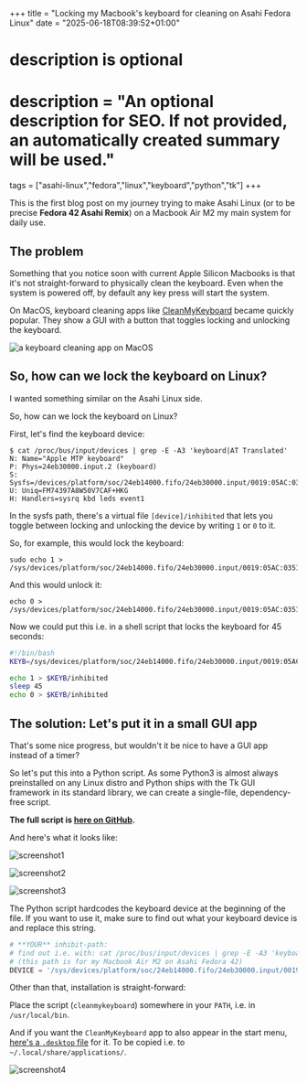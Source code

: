 +++
title = "Locking my Macbook's keyboard for cleaning on Asahi Fedora Linux"
date = "2025-06-18T08:39:52+01:00"

#
# description is optional
#
# description = "An optional description for SEO. If not provided, an automatically created summary will be used."

tags = ["asahi-linux","fedora","linux","keyboard","python","tk"]
+++

This is the first blog post on my journey trying to make Asahi Linux (or to be precise **Fedora 42 Asahi Remix**) on a Macbook Air M2 my main system for daily use.

## The problem

Something that you notice soon with current Apple Silicon Macbooks is that it's not straight-forward to physically clean the keyboard. Even when the system is powered off, by default any key press will start the system.

On MacOS, keyboard cleaning apps like [CleanMyKeyboard](https://apps.apple.com/us/app/cleanmykeyboard/id6468120888?mt=12) became quickly popular. They show a GUI with a button that toggles locking and unlocking the keyboard.

![a keyboard cleaning app on MacOS](/images/locking-my-macbooks-keyboard-for-cleaning-on-asahi-fedora-linux/Screenshot_20250618_093553.png)

## So, how can we lock the keyboard on Linux?

I wanted something similar on the Asahi Linux side.

So, how can we lock the keyboard on Linux?

First, let's find the keyboard device:

```text
$ cat /proc/bus/input/devices | grep -E -A3 'keyboard|AT Translated'
N: Name="Apple MTP keyboard"
P: Phys=24eb30000.input.2 (keyboard)
S: Sysfs=/devices/platform/soc/24eb14000.fifo/24eb30000.input/0019:05AC:0351.0003/input/input1
U: Uniq=FM74397A8W50V7CAF+HKG
H: Handlers=sysrq kbd leds event1
```

In the sysfs path, there's a virtual file `[device]/inhibited` that lets you toggle between locking and unlocking the device by writing `1` or `0` to it.

So, for example, this would lock the keyboard:

```
sudo echo 1 > /sys/devices/platform/soc/24eb14000.fifo/24eb30000.input/0019:05AC:0351.0003/input/input1/inhibited
```

And this would unlock it:

```
echo 0 > /sys/devices/platform/soc/24eb14000.fifo/24eb30000.input/0019:05AC:0351.0003/input/input1/inhibited
```

Now we could put this i.e. in a shell script that locks the keyboard for 45 seconds:

```bash
#!/bin/bash
KEYB=/sys/devices/platform/soc/24eb14000.fifo/24eb30000.input/0019:05AC:0351.0003/input/input1

echo 1 > $KEYB/inhibited
sleep 45
echo 0 > $KEYB/inhibited
```

## The solution: Let's put it in a small GUI app

That's some nice progress, but wouldn't it be nice to have a GUI app instead of a timer?

So let's put this into a Python script. As some Python3 is almost always preinstalled on any Linux distro and Python ships with the Tk GUI framework in its standard library, we can create a single-file, dependency-free script.

**The full script is [here on GitHub](https://github.com/21sys/my-asahi-stuff/blob/main/opt/me/bin/cleanmykeyboard).**

And here's what it looks like:

![screenshot1](/images/locking-my-macbooks-keyboard-for-cleaning-on-asahi-fedora-linux/image.png)

![screenshot2](/images/locking-my-macbooks-keyboard-for-cleaning-on-asahi-fedora-linux/image-1.png)

![screenshot3](/images/locking-my-macbooks-keyboard-for-cleaning-on-asahi-fedora-linux/image-2.png)

The Python script hardcodes the keyboard device at the beginning of the file. If you want to use it, make sure to find out what your keyboard device is and replace this string.

```python
# **YOUR** inhibit-path:
# find out i.e. with: cat /proc/bus/input/devices | grep -E -A3 'keyboard|AT Translated', copy sysfs path and append /inhibited
# (this path is for my Macbook Air M2 on Asahi Fedora 42)
DEVICE = '/sys/devices/platform/soc/24eb14000.fifo/24eb30000.input/0019:05AC:0351.0003/input/input1/inhibited'
```

Other than that, installation is straight-forward:

Place the script (`cleanmykeyboard`) somewhere in your `PATH`, i.e. in `/usr/local/bin`.

And if you want the `CleanMyKeyboard` app to also appear in the start menu, [here's a `.desktop` file](https://github.com/21sys/my-asahi-stuff/blob/main/home/user/.local/share/applications/cleanmykeyboard.desktop) for it. To be copied i.e. to `~/.local/share/applications/`.

![screenshot4](/images/locking-my-macbooks-keyboard-for-cleaning-on-asahi-fedora-linux/Screenshot_20250618_092149.png)













